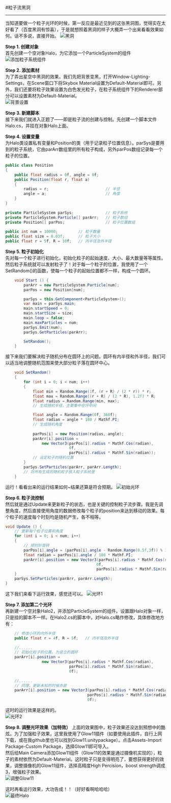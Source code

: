 #粒子流黑洞

---
当知道要做一个粒子光环的时候，第一反应是最近见到的这张黑洞图，觉得实在太好看了（百度黑洞有惊喜），于是就想照着黑洞的样子大概弄一个出来看看效果如何。话不多说，直接开始。
![黑洞][1]  

**Step 1. 创建对象**  
首先创建一个空对象Halo，为它添加一个ParticleSystem的组件
![添加粒子系统组件][2]

**Step 2. 添加素材**  
为了弄出星空中黑洞的效果，我们先把背景变黑，打开Window-Lighting-Settings，在Scene窗口下将Skybox Material设置为Default-Material即可。另外，我们还要将粒子效果设置为白色发光粒子，在粒子系统组件下的Renderer部分可以设置素材为Default-Material。  
![背景设置][3]

**Step 3. 新建脚本**  
接下来我们就进入正题了——即是粒子流的创建与控制。先创建一个脚本文件Halo.cs，并挂在对象Halo上面。

**Step 4. 设置变量**  
为Halo类设置私有变量和Position的类（用于记录粒子位置信息）。parSys是要用到的粒子系统，它由parArr数组里的所有粒子构成，另外parPos数组记录每一个粒子的位置。
```c#
public class Position  
{  
    public float radius = 0f, angle = 0f;  
    public Position(float r, float a)  
    {  
        radius = r;                         // 半径
        angle = a;                          // 角度
    }  
}  
  
private ParticleSystem parSys;              // 粒子系统  
private ParticleSystem.Particle[] parArr;   // 粒子数组  
private Position[] parPos;                  // 粒子位置数组  
  
public int num = 10000;         // 粒子数量  
public float size = 0.03f;      // 粒子大小  
public float r = 5f, R = 10f;   // 内半径及外半径  
``` 
**Step 5. 粒子初始化**  
先对每一个粒子进行初始化，初始化粒子的起始速度、大小、最大数量等等属性。然后粒子系统就可以发射粒子了！对于每一个粒子的位置，我使用了一个SetRandom()的函数，使每一个粒子的起始位置都不一样，构成一个圆环。
```c#
    void Start () {
        parArr = new ParticleSystem.Particle[num];
        parPos = new Position[num];

        parSys = this.GetComponent<ParticleSystem>();
        var main = parSys.main;
        main.startSpeed = 0;
        main.startSize = size;
        main.loop = false;
        main.maxParticles = num;
        parSys.Emit(num);
        parSys.GetParticles(parArr);

        SetRandom();
	}
```
接下来我们要解决粒子随机分布在圆环上的问题。圆环有内半径和外半径，我们可以适当地调整随机范围来使大部分粒子落在圆环中心。
```c#
    void SetRandom()
    {
        for (int i = 0; i < num; i++)
        {
            float min = Random.Range(1f, (r + R) / (2 * r)) * r;
            float max = Random.Range((r + R) / (2 * R), 1.2f) * R;
            float radius = Random.Range(min, max);
            // 生成随机半径，主要集中在环中间

            float angle = Random.Range(0f, 360f);
            float radian = angle * 180 / Mathf.PI;
            // 生成随机角度
            
            parPos[i] = new Position(radius, angle);
            parArr[i].position =
                new Vector3(parPos[i].radius * Mathf.Cos(radian),
                            0f,
                            parPos[i].radius * Mathf.Sin(radian));
            // 设定粒子的随机位置
        }
        parSys.SetParticles(parArr, parArr.Length);
        // 将所有生成的随机粒子放入粒子系统里
    }
```
运行！看看出来的运行结果如何~结果还算是符合预期。
![初始光环][4]

**Step 6. 粒子流控制**  
然后就是通过Update来更新粒子的状态，也是关键的控制粒子流步骤。我是先调整角度，然后直接使用角度的数据修改每个粒子的position来达到移动的效果。每个粒子的速度每个时刻均是随机产生，各不相等。
```c#
void Update () {
    // 更新每个粒子位置和角度
    for (int i = 0; i < num; i++)
    {
        // 顺时针旋转  
        parPos[i].angle = (parPos[i].angle - Random.Range(0.5f,3f)) % 360f;           
        float radian = parPos[i].angle / 180 * Mathf.PI;
        parArr[i].position = new Vector3(parPos[i].radius * Mathf.Cos(radian), 
                                        0f, 
                                        parPos[i].radius * Mathf.Sin(radian));
    }
    parSys.SetParticles(parArr, parArr.Length);
}
```
这下我们来看下运行效果，感觉还可以。
![光环1][5]

**Step 7. 添加第二个光环**  
再新建一个空对象Halo2，并添加ParticleSystem的组件。设置跟Halo对象一样，只是挂的脚本不一样。在Halo2.cs的脚本中，对Halo.cs略作修改，具体修改地方有：
```c#
    // 修改小环的内外半径
    public float r = 4f, R = 5f;   // 内半径及外半径
    
    //......
    // 初始化粒子的位置，为竖立的圆环
    parArr[i].position =
                new Vector3(parPos[i].radius * Mathf.Cos(radian),
                            parPos[i].radius * Mathf.Sin(radian),
                            0f);
                            
    //......
    // 同理，更新未知的时候亦是
    parArr[i].position = new Vector3(parPos[i].radius * Mathf.Cos(radian), 
                                    parPos[i].radius * Mathf.Sin(radian), 
                                    0f);
```
这时的运行效果是这样的。  
![光环2][6]

**Step 8. 调整光环效果（加特效）**
上面的效果图中，粒子效果还没达到预想中的酷炫。为了加强粒子效果，这里我使用了Glow11插件（如要使用此插件，自行上网下载，或在我github里也可以找到Glow11.unitypackage）。点击Assets-Import Package-Custom Package，选择Glow11即可导入。  
然后给Main Camera添加Glow11组件（Glow11的效果是通过摄像机实现的），粒子的素材依然为Default-Material。这时粒子只是变得明亮了，要想获得更好的效果，调整摄像机的Glow11组件，选择高精度High Percision，boost strength调成3，增强粒子效果。  
![调整Glow11][7]  

这时再看运行效果，大功告成！！（好好看啊哈哈哈）  
![最终Halo][8]


  [1]: https://images-cdn.shimo.im/z9PX38ZXQX8NGMsx/image.png!thumbnail
  [2]: https://images-cdn.shimo.im/tKTCR5fzcZkbQ7KI/image.png!thumbnail
  [3]: https://images-cdn.shimo.im/0cA5dG6mfLUSmnm6/image.png!thumbnail
  [4]: https://images-cdn.shimo.im/LUsupjXDbn8vIzoP/image.png!thumbnail
  [5]: https://images-cdn.shimo.im/mYCclF9iECkR2viG/Halo1.gif
  [6]: https://images-cdn.shimo.im/VlBoHfzWpywee8bX/Halo2.gif
  [7]: https://images-cdn.shimo.im/HNYy511NyFwdCTLq/image.png!thumbnail
  [8]: https://images-cdn.shimo.im/YJlvU4mZXDUbYgGW/HaloFinal.gif
